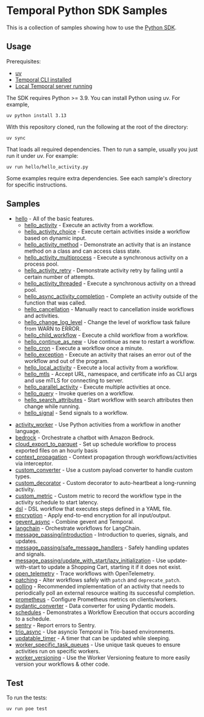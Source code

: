 # Temporal Python SDK Samples

This is a collection of samples showing how to use the [Python SDK](https://github.com/temporalio/sdk-python).

## Usage

Prerequisites:

* [uv](https://docs.astral.sh/uv/)
* [Temporal CLI installed](https://docs.temporal.io/cli#install)
* [Local Temporal server running](https://docs.temporal.io/cli/server#start-dev)

The SDK requires Python >= 3.9. You can install Python using uv. For example,

    uv python install 3.13

With this repository cloned, run the following at the root of the directory:

    uv sync

That loads all required dependencies. Then to run a sample, usually you just run it under uv. For example:

    uv run hello/hello_activity.py

Some examples require extra dependencies. See each sample's directory for specific instructions.

## Samples

* [hello](hello) - All of the basic features.
  <!-- Keep this list in alphabetical order and in sync on hello/README.md and root README.md -->
  * [hello_activity](hello/hello_activity.py) - Execute an activity from a workflow.
  * [hello_activity_choice](hello/hello_activity_choice.py) - Execute certain activities inside a workflow based on
    dynamic input.
  * [hello_activity_method](hello/hello_activity_method.py) - Demonstrate an activity that is an instance method on a
    class and can access class state.
  * [hello_activity_multiprocess](hello/hello_activity_multiprocess.py) - Execute a synchronous activity on a process
    pool.
  * [hello_activity_retry](hello/hello_activity_retry.py) - Demonstrate activity retry by failing until a certain number
    of attempts.
  * [hello_activity_threaded](hello/hello_activity_threaded.py) - Execute a synchronous activity on a thread pool.
  * [hello_async_activity_completion](hello/hello_async_activity_completion.py) - Complete an activity outside of the
    function that was called.
  * [hello_cancellation](hello/hello_cancellation.py) - Manually react to cancellation inside workflows and activities.
  * [hello_change_log_level](hello/hello_change_log_level.py) - Change the level of workflow task failure from WARN to ERROR.
  * [hello_child_workflow](hello/hello_child_workflow.py) - Execute a child workflow from a workflow.
  * [hello_continue_as_new](hello/hello_continue_as_new.py) - Use continue as new to restart a workflow.
  * [hello_cron](hello/hello_cron.py) - Execute a workflow once a minute.
  * [hello_exception](hello/hello_exception.py) - Execute an activity that raises an error out of the workflow and out
    of the program.
  * [hello_local_activity](hello/hello_local_activity.py) - Execute a local activity from a workflow.
  * [hello_mtls](hello/hello_mtls.py) - Accept URL, namespace, and certificate info as CLI args and use mTLS for
    connecting to server.
  * [hello_parallel_activity](hello/hello_parallel_activity.py) - Execute multiple activities at once.
  * [hello_query](hello/hello_query.py) - Invoke queries on a workflow.
  * [hello_search_attributes](hello/hello_search_attributes.py) - Start workflow with search attributes then change
    while running.
  * [hello_signal](hello/hello_signal.py) - Send signals to a workflow.
<!-- Keep this list in alphabetical order -->
* [activity_worker](activity_worker) - Use Python activities from a workflow in another language.
* [bedrock](bedrock) - Orchestrate a chatbot with Amazon Bedrock.
* [cloud_export_to_parquet](cloud_export_to_parquet) - Set up schedule workflow to process exported files on an hourly basis
* [context_propagation](context_propagation) - Context propagation through workflows/activities via interceptor.
* [custom_converter](custom_converter) - Use a custom payload converter to handle custom types.
* [custom_decorator](custom_decorator) - Custom decorator to auto-heartbeat a long-running activity.
* [custom_metric](custom_metric) - Custom metric to record the workflow type in the activity schedule to start latency.
* [dsl](dsl) - DSL workflow that executes steps defined in a YAML file.
* [encryption](encryption) - Apply end-to-end encryption for all input/output.
* [gevent_async](gevent_async) - Combine gevent and Temporal.
* [langchain](langchain) - Orchestrate workflows for LangChain.
* [message_passing/introduction](message_passing/introduction/) - Introduction to queries, signals, and updates.
* [message_passing/safe_message_handlers](message_passing/safe_message_handlers/) - Safely handling updates and signals.
* [message_passing/update_with_start/lazy_initialization](message_passing/update_with_start/lazy_initialization/) - Use update-with-start to update a Shopping Cart, starting it if it does not exist.
* [open_telemetry](open_telemetry) - Trace workflows with OpenTelemetry.
* [patching](patching) - Alter workflows safely with `patch` and `deprecate_patch`.
* [polling](polling) - Recommended implementation of an activity that needs to periodically poll an external resource waiting its successful completion.
* [prometheus](prometheus) - Configure Prometheus metrics on clients/workers.
* [pydantic_converter](pydantic_converter) - Data converter for using Pydantic models.
* [schedules](schedules) - Demonstrates a Workflow Execution that occurs according to a schedule.
* [sentry](sentry) - Report errors to Sentry.
* [trio_async](trio_async) - Use asyncio Temporal in Trio-based environments.
* [updatable_timer](updatable_timer) - A timer that can be updated while sleeping.
* [worker_specific_task_queues](worker_specific_task_queues) - Use unique task queues to ensure activities run on specific workers.
* [worker_versioning](worker_versioning) - Use the Worker Versioning feature to more easily version your workflows & other code.

## Test

To run the tests:

    uv run poe test
